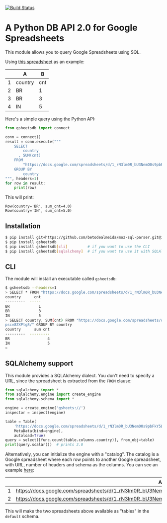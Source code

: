 [![Build Status](https://travis-ci.org/betodealmeida/gsheets-db-api.svg?branch=master)](https://travis-ci.org/betodealmeida/gsheets-db-api)

# A Python DB API 2.0 for Google Spreadsheets #

This module allows you to query Google Spreadsheets using SQL.

Using [this spreadsheet](https://docs.google.com/spreadsheets/d/1_rN3lm0R_bU3NemO0s9pbFkY5LQPcuy1pscv8ZXPtg8/) as an example:

| | A | B |
|-|--------|-----|
| 1 | country | cnt |
| 2 | BR | 1 |
| 3 | BR | 3 |
| 4 | IN | 5 |

Here's a simple query using the Python API:

```python
from gsheetsdb import connect

conn = connect()
result = conn.execute("""
    SELECT
        country
      , SUM(cnt)
    FROM
        "https://docs.google.com/spreadsheets/d/1_rN3lm0R_bU3NemO0s9pbFkY5LQPcuy1pscv8ZXPtg8/"
    GROUP BY
        country
""", headers=1)
for row in result:
    print(row)
```

This will print:

```
Row(country='BR', sum_cnt=4.0)
Row(country='IN', sum_cnt=5.0)
```

## Installation ##

```bash
$ pip install git+https://github.com/betodealmeida/moz-sql-parser.git@improvements_sql_formatter
$ pip install gsheetsdb
$ pip install gsheetsdb[cli]         # if you want to use the CLI
$ pip install gsheetsdb[sqlalchemy]  # if you want to use it with SQLAlchemy
```

## CLI ##

The module will install an executable called `gsheetsdb`:

```bash
$ gsheetsdb --headers=1
> SELECT * FROM "https://docs.google.com/spreadsheets/d/1_rN3lm0R_bU3NemO0s9pbFkY5LQPcuy1pscv8ZXPtg8/"
country      cnt
---------  -----
BR             1
BR             3
IN             5
> SELECT country, SUM(cnt) FROM "https://docs.google.com/spreadsheets/d/1_rN3lm0R_bU3NemO0s9pbFkY5LQPcuy1
pscv8ZXPtg8/" GROUP BY country
country      sum cnt
---------  ---------
BR                 4
IN                 5
>
```

## SQLAlchemy support ##

This module provides a SQLAlchemy dialect. You don't need to specify a URL, since the spreadsheet is extracted from the `FROM` clause:

```python
from sqlalchemy import *
from sqlalchemy.engine import create_engine
from sqlalchemy.schema import *

engine = create_engine('gsheets://')
inspector = inspect(engine)

table = Table(
    'https://docs.google.com/spreadsheets/d/1_rN3lm0R_bU3NemO0s9pbFkY5LQPcuy1pscv8ZXPtg8/edit#gid=0',
    MetaData(bind=engine),
    autoload=True)
query = select([func.count(table.columns.country)], from_obj=table)
print(query.scalar())  # prints 3.0
```

Alternatively, you can initialize the engine with a "catalog". The catalog is a Google spreadsheet where each row points to another Google spreadsheet, with URL, number of headers and schema as the columns. You can see an example [here](https://docs.google.com/spreadsheets/d/1AAqVVSpGeyRZyrr4n--fb_IxhLwwKtLbjfu4h6MyyYA/edit#gid=0):

|| A | B | C |
|-|-|-|-|
| 1 | https://docs.google.com/spreadsheets/d/1_rN3lm0R_bU3NemO0s9pbFkY5LQPcuy1pscv8ZXPtg8/edit#gid=0 | 1 | default |
| 2 | https://docs.google.com/spreadsheets/d/1_rN3lm0R_bU3NemO0s9pbFkY5LQPcuy1pscv8ZXPtg8/edit#gid=1077884006 | 2 | default |

This will make the two spreadsheets above available as "tables" in the `default` schema.
